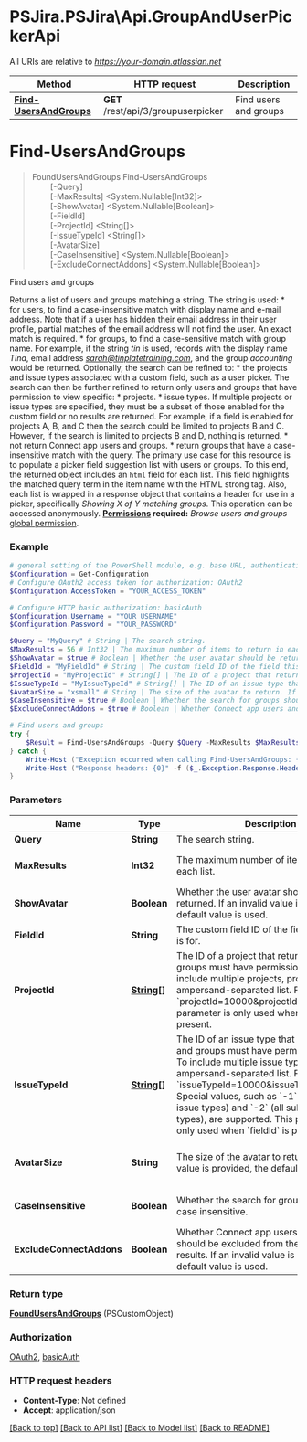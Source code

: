 # PSJira.PSJira\Api.GroupAndUserPickerApi

All URIs are relative to *https://your-domain.atlassian.net*

Method | HTTP request | Description
------------- | ------------- | -------------
[**Find-UsersAndGroups**](GroupAndUserPickerApi.md#Find-UsersAndGroups) | **GET** /rest/api/3/groupuserpicker | Find users and groups


<a id="Find-UsersAndGroups"></a>
# **Find-UsersAndGroups**
> FoundUsersAndGroups Find-UsersAndGroups<br>
> &nbsp;&nbsp;&nbsp;&nbsp;&nbsp;&nbsp;&nbsp;&nbsp;[-Query] <String><br>
> &nbsp;&nbsp;&nbsp;&nbsp;&nbsp;&nbsp;&nbsp;&nbsp;[-MaxResults] <System.Nullable[Int32]><br>
> &nbsp;&nbsp;&nbsp;&nbsp;&nbsp;&nbsp;&nbsp;&nbsp;[-ShowAvatar] <System.Nullable[Boolean]><br>
> &nbsp;&nbsp;&nbsp;&nbsp;&nbsp;&nbsp;&nbsp;&nbsp;[-FieldId] <String><br>
> &nbsp;&nbsp;&nbsp;&nbsp;&nbsp;&nbsp;&nbsp;&nbsp;[-ProjectId] <String[]><br>
> &nbsp;&nbsp;&nbsp;&nbsp;&nbsp;&nbsp;&nbsp;&nbsp;[-IssueTypeId] <String[]><br>
> &nbsp;&nbsp;&nbsp;&nbsp;&nbsp;&nbsp;&nbsp;&nbsp;[-AvatarSize] <String><br>
> &nbsp;&nbsp;&nbsp;&nbsp;&nbsp;&nbsp;&nbsp;&nbsp;[-CaseInsensitive] <System.Nullable[Boolean]><br>
> &nbsp;&nbsp;&nbsp;&nbsp;&nbsp;&nbsp;&nbsp;&nbsp;[-ExcludeConnectAddons] <System.Nullable[Boolean]><br>

Find users and groups

Returns a list of users and groups matching a string. The string is used:   *  for users, to find a case-insensitive match with display name and e-mail address. Note that if a user has hidden their email address in their user profile, partial matches of the email address will not find the user. An exact match is required.  *  for groups, to find a case-sensitive match with group name.  For example, if the string *tin* is used, records with the display name *Tina*, email address *sarah@tinplatetraining.com*, and the group *accounting* would be returned.  Optionally, the search can be refined to:   *  the projects and issue types associated with a custom field, such as a user picker. The search can then be further refined to return only users and groups that have permission to view specific:           *  projects.      *  issue types.          If multiple projects or issue types are specified, they must be a subset of those enabled for the custom field or no results are returned. For example, if a field is enabled for projects A, B, and C then the search could be limited to projects B and C. However, if the search is limited to projects B and D, nothing is returned.  *  not return Connect app users and groups.  *  return groups that have a case-insensitive match with the query.  The primary use case for this resource is to populate a picker field suggestion list with users or groups. To this end, the returned object includes an `html` field for each list. This field highlights the matched query term in the item name with the HTML strong tag. Also, each list is wrapped in a response object that contains a header for use in a picker, specifically *Showing X of Y matching groups*.  This operation can be accessed anonymously.  **[Permissions](#permissions) required:** *Browse users and groups* [global permission](https://confluence.atlassian.com/x/yodKLg).

### Example
```powershell
# general setting of the PowerShell module, e.g. base URL, authentication, etc
$Configuration = Get-Configuration
# Configure OAuth2 access token for authorization: OAuth2
$Configuration.AccessToken = "YOUR_ACCESS_TOKEN"

# Configure HTTP basic authorization: basicAuth
$Configuration.Username = "YOUR_USERNAME"
$Configuration.Password = "YOUR_PASSWORD"

$Query = "MyQuery" # String | The search string.
$MaxResults = 56 # Int32 | The maximum number of items to return in each list. (optional) (default to 50)
$ShowAvatar = $true # Boolean | Whether the user avatar should be returned. If an invalid value is provided, the default value is used. (optional) (default to $false)
$FieldId = "MyFieldId" # String | The custom field ID of the field this request is for. (optional)
$ProjectId = "MyProjectId" # String[] | The ID of a project that returned users and groups must have permission to view. To include multiple projects, provide an ampersand-separated list. For example, `projectId=10000&projectId=10001`. This parameter is only used when `fieldId` is present. (optional)
$IssueTypeId = "MyIssueTypeId" # String[] | The ID of an issue type that returned users and groups must have permission to view. To include multiple issue types, provide an ampersand-separated list. For example, `issueTypeId=10000&issueTypeId=10001`. Special values, such as `-1` (all standard issue types) and `-2` (all subtask issue types), are supported. This parameter is only used when `fieldId` is present. (optional)
$AvatarSize = "xsmall" # String | The size of the avatar to return. If an invalid value is provided, the default value is used. (optional) (default to "xsmall")
$CaseInsensitive = $true # Boolean | Whether the search for groups should be case insensitive. (optional) (default to $false)
$ExcludeConnectAddons = $true # Boolean | Whether Connect app users and groups should be excluded from the search results. If an invalid value is provided, the default value is used. (optional) (default to $false)

# Find users and groups
try {
    $Result = Find-UsersAndGroups -Query $Query -MaxResults $MaxResults -ShowAvatar $ShowAvatar -FieldId $FieldId -ProjectId $ProjectId -IssueTypeId $IssueTypeId -AvatarSize $AvatarSize -CaseInsensitive $CaseInsensitive -ExcludeConnectAddons $ExcludeConnectAddons
} catch {
    Write-Host ("Exception occurred when calling Find-UsersAndGroups: {0}" -f ($_.ErrorDetails | ConvertFrom-Json))
    Write-Host ("Response headers: {0}" -f ($_.Exception.Response.Headers | ConvertTo-Json))
}
```

### Parameters

Name | Type | Description  | Notes
------------- | ------------- | ------------- | -------------
 **Query** | **String**| The search string. | 
 **MaxResults** | **Int32**| The maximum number of items to return in each list. | [optional] [default to 50]
 **ShowAvatar** | **Boolean**| Whether the user avatar should be returned. If an invalid value is provided, the default value is used. | [optional] [default to $false]
 **FieldId** | **String**| The custom field ID of the field this request is for. | [optional] 
 **ProjectId** | [**String[]**](String.md)| The ID of a project that returned users and groups must have permission to view. To include multiple projects, provide an ampersand-separated list. For example, &#x60;projectId&#x3D;10000&amp;projectId&#x3D;10001&#x60;. This parameter is only used when &#x60;fieldId&#x60; is present. | [optional] 
 **IssueTypeId** | [**String[]**](String.md)| The ID of an issue type that returned users and groups must have permission to view. To include multiple issue types, provide an ampersand-separated list. For example, &#x60;issueTypeId&#x3D;10000&amp;issueTypeId&#x3D;10001&#x60;. Special values, such as &#x60;-1&#x60; (all standard issue types) and &#x60;-2&#x60; (all subtask issue types), are supported. This parameter is only used when &#x60;fieldId&#x60; is present. | [optional] 
 **AvatarSize** | **String**| The size of the avatar to return. If an invalid value is provided, the default value is used. | [optional] [default to &quot;xsmall&quot;]
 **CaseInsensitive** | **Boolean**| Whether the search for groups should be case insensitive. | [optional] [default to $false]
 **ExcludeConnectAddons** | **Boolean**| Whether Connect app users and groups should be excluded from the search results. If an invalid value is provided, the default value is used. | [optional] [default to $false]

### Return type

[**FoundUsersAndGroups**](FoundUsersAndGroups.md) (PSCustomObject)

### Authorization

[OAuth2](../README.md#OAuth2), [basicAuth](../README.md#basicAuth)

### HTTP request headers

 - **Content-Type**: Not defined
 - **Accept**: application/json

[[Back to top]](#) [[Back to API list]](../README.md#documentation-for-api-endpoints) [[Back to Model list]](../README.md#documentation-for-models) [[Back to README]](../README.md)

